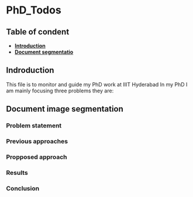 # PhD_Todos

## Table of condent
* **[Introduction](#introduction)**
* **[Document segmentatio](#document-image-segmentation)**

## Indroduction

This file is to monitor and guide my PhD work at IIIT Hyderabad
In my PhD I am mainly focusing three problems they are:

## Document image segmentation

### Problem statement

### Previous approaches

### Propposed approach

### Results

### Conclusion




